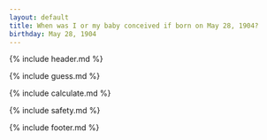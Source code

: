 ```yaml
---
layout: default
title: When was I or my baby conceived if born on May 28, 1904?
birthday: May 28, 1904
---
```


{% include header.md %}

{% include guess.md %}

{% include calculate.md %}

{% include safety.md %}

{% include footer.md %}



